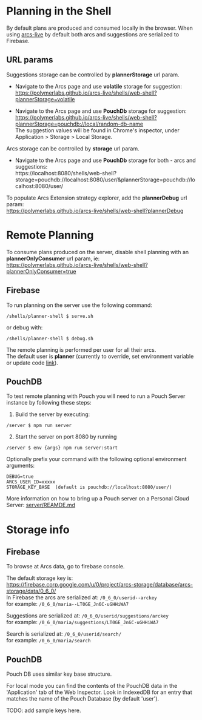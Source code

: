 # Planning in the Shell

By default plans are produced and consumed locally in the browser.
When using [arcs-live](https://polymerlabs.github.io/arcs-live/shells/web-shell) by default both arcs and suggestions are serialized to Firebase.

## URL params
Suggestions storage can be controlled by **plannerStorage** url param. 

* Navigate to the Arcs page and use **volatile** storage for suggestion:  
https://polymerlabs.github.io/arcs-live/shells/web-shell?plannerStorage=volatile

* Navigate to the Arcs page and use **PouchDb** storage for suggestion:  
https://polymerlabs.github.io/arcs-live/shells/web-shell?plannerStorage=pouchdb://local/random-db-name  
The suggestion values will be found in Chrome's inspector, under Application > Storage > Local Storage.

Arcs storage can be controlled by **storage** url param. 
* Navigate to the Arcs page and use **PouchDb** storage for both - arcs and suggestions:  
https://localhost:8080/shells/web-shell?storage=pouchdb://localhost:8080/user/&plannerStorage=pouchdb://localhost:8080/user/


To populate Arcs Extension strategy explorer, add the **plannerDebug** url param:  
https://polymerlabs.github.io/arcs-live/shells/web-shell?plannerDebug

# Remote Planning 
To consume plans produced on the server, disable shell planning with an **plannerOnlyConsumer** url param, ie:  
https://polymerlabs.github.io/arcs-live/shells/web-shell?plannerOnlyConsumer=true

## Firebase
To run planning on the server use the following command:

```
/shells/planner-shell $ serve.sh
```
or debug with:
```
/shells/planner-shell $ debug.sh
```

The remote planning is performed per user for all their arcs.  
The default user is **planner** (currently to override, set environment variable or update code [link](https://github.com/PolymerLabs/arcs/blob/master/shells/planner-shell/index.js#L23)).

## PouchDB
To test remote planning with Pouch you will need to run a Pouch Server instance by following these steps:

1. Build the server by executing:
```
/server $ npm run server
```
2. Start the server on port 8080 by running 
```
/server $ env {args} npm run server:start
```
Optionally prefix your command with the following optional environment arguments:
```
DEBUG=true
ARCS_USER_ID=xxxxx
STORAGE_KEY_BASE  (default is pouchdb://localhost:8080/user/)
```

More information on how to bring up a Pouch server on a Personal Cloud Server: [server/REAMDE.md](../../../server/README.md)


# Storage info
## Firebase
To browse at Arcs data, go to firebase console.

The default storage key is:
https://firebase.corp.google.com/u/0/project/arcs-storage/database/arcs-storage/data/0_6_0/  
In Firebase the arcs are serialized at:
`/0_6_0/userid--arckey`  
for example:
`/0_6_0/maria--LT0GE_Jn6C-uGHHiWA7`

Suggestions are serialized at: `/0_6_0/userid/suggestions/arckey`  
for example:
`/0_6_0/maria/suggestions/LT0GE_Jn6C-uGHHiWA7`

Search is serialized at: `/0_6_0/userid/search/`  
for example: `/0_6_0/maria/search`

## PouchDB
Pouch DB uses similar key base structure.

For local mode you can find the contents of the PouchDB data in the 'Application' tab of the Web Inspector. Look in IndexedDB for an entry that matches the name of the Pouch Database (by default 'user').

TODO: add sample keys here.

